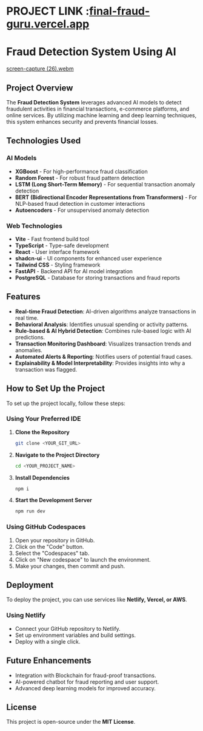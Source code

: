 # PROJECT LINK :[final-fraud-guru.vercel.app](https://final-fraud-guru.vercel.app/)
# Fraud Detection System Using AI
[screen-capture (26).webm](https://github.com/user-attachments/assets/01c37c08-6cc1-4587-97fd-f2aae62ecda7)

## Project Overview

The **Fraud Detection System** leverages advanced AI models to detect fraudulent activities in financial transactions, e-commerce platforms, and online services. By utilizing machine learning and deep learning techniques, this system enhances security and prevents financial losses.

## Technologies Used

### **AI Models**
- **XGBoost** - For high-performance fraud classification
- **Random Forest** - For robust fraud pattern detection
- **LSTM (Long Short-Term Memory)** - For sequential transaction anomaly detection
- **BERT (Bidirectional Encoder Representations from Transformers)** - For NLP-based fraud detection in customer interactions
- **Autoencoders** - For unsupervised anomaly detection

### **Web Technologies**
- **Vite** - Fast frontend build tool
- **TypeScript** - Type-safe development
- **React** - User interface framework
- **shadcn-ui** - UI components for enhanced user experience
- **Tailwind CSS** - Styling framework
- **FastAPI** - Backend API for AI model integration
- **PostgreSQL** - Database for storing transactions and fraud reports

## Features
- **Real-time Fraud Detection**: AI-driven algorithms analyze transactions in real time.
- **Behavioral Analysis**: Identifies unusual spending or activity patterns.
- **Rule-based & AI Hybrid Detection**: Combines rule-based logic with AI predictions.
- **Transaction Monitoring Dashboard**: Visualizes transaction trends and anomalies.
- **Automated Alerts & Reporting**: Notifies users of potential fraud cases.
- **Explainability & Model Interpretability**: Provides insights into why a transaction was flagged.

## How to Set Up the Project

To set up the project locally, follow these steps:

### **Using Your Preferred IDE**
1. **Clone the Repository**
   ```sh
   git clone <YOUR_GIT_URL>
   ```
2. **Navigate to the Project Directory**
   ```sh
   cd <YOUR_PROJECT_NAME>
   ```
3. **Install Dependencies**
   ```sh
   npm i
   ```
4. **Start the Development Server**
   ```sh
   npm run dev
   ```

### **Using GitHub Codespaces**
1. Open your repository in GitHub.
2. Click on the "Code" button.
3. Select the "Codespaces" tab.
4. Click on "New codespace" to launch the environment.
5. Make your changes, then commit and push.

## Deployment

To deploy the project, you can use services like **Netlify, Vercel, or AWS**.



### **Using Netlify**
- Connect your GitHub repository to Netlify.
- Set up environment variables and build settings.
- Deploy with a single click.

## Future Enhancements
- Integration with Blockchain for fraud-proof transactions.
- AI-powered chatbot for fraud reporting and user support.
- Advanced deep learning models for improved accuracy.

## License
This project is open-source under the **MIT License**.
